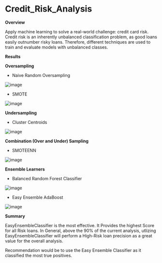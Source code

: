 # **Credit\_Risk\_Analysis**

**Overview**

Apply machine learning to solve a real-world challenge: credit card risk. Credit risk is an inherently unbalanced classification problem, as good loans easily outnumber risky loans. Therefore, different techniques are used to train and evaluate models with unbalanced classes.

**Results**

**Oversampling**

- Naive Random Oversampling

![image](https://user-images.githubusercontent.com/74743437/121091446-fea37580-c7b7-11eb-9a55-ced3fc325023.png)

- SMOTE

![image](https://user-images.githubusercontent.com/74743437/121091518-1bd84400-c7b8-11eb-809c-bd63579eb010.png)

**Undersampling**

- Cluster Centroids

![image](https://user-images.githubusercontent.com/74743437/121091645-52ae5a00-c7b8-11eb-9c77-dfdb34053ae5.png)

**Combination (Over and Under) Sampling**

- SMOTEENN

![image](https://user-images.githubusercontent.com/74743437/121091850-a620a800-c7b8-11eb-9503-1039a00dfc33.png)

**Ensemble Learners**

- Balanced Random Forest Classifier

![image](https://user-images.githubusercontent.com/74743437/121091947-cb151b00-c7b8-11eb-9efc-2f3aef2340ec.png)

- Easy Ensemble AdaBoost

![image](https://user-images.githubusercontent.com/74743437/121091981-dec08180-c7b8-11eb-883c-bf1b2379a76d.png)

**Summary**

EasyEnsembleClassifier is the most effective. It Provides the highest Score for all Risk loans. In General, above the 90% of the current analysis, utlizing EasyEnsembleClassifier will perform a High-Risk loan precision as a great value for the overall analysis.

Recommendation would be to use the Easy Ensemble Classifier as it classified the most true positives.
